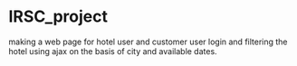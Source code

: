 # IRSC_project

making a web page for hotel user and customer user login and filtering the hotel using ajax on the basis of city and available dates.
